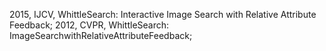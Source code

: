2015, IJCV, WhittleSearch: Interactive Image Search with Relative Attribute Feedback;
2012, CVPR, WhittleSearch: ImageSearchwithRelativeAttributeFeedback;
